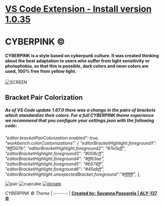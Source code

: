 # [VS Code Extension - Install version 1.0.35](https://marketplace.visualstudio.com/items?itemName=Cyberpink.cyberpink-theme)

# CYBERPINK © 

#### CYBERPINK is a style based on cyberpunk culture. It was created thinking about the best adaptation to users who suffer from light sensitivity or photophobia, so that this is possible, dark colors and neon colors are used, 100% free from yellow light.

![SCREEN](https://user-images.githubusercontent.com/57689838/166112078-82367bae-7cb6-4453-870d-4351d423e3f3.gif)

## Bracket Pair Colorization

##### As of VS Code update 1.67.0 there was a change in the pairs of brackets which standardize their colors. For a full CYBERPINK theme experience we recommend that you configure your _settings.json_ with the following code:

 _"editor.bracketPairColorization.enabled": true,_
 _"workbench.colorCustomizations": {_
 _"editorBracketHighlight.foreground1": "#ff007b",_
 _"editorBracketHighlight.foreground2": "#7e0eff",_
 _"editorBracketHighlight.foreground3": "#008cff",_
 _"editorBracketHighlight.foreground4": "#ff63ae",_
 _"editorBracketHighlight.foreground5": "#b574ff",_
 _"editorBracketHighlight.foreground6": "#45abff",_
 _"editorBracketHighlight.unexpectedBracket.foreground":"#ffffff",_
 _},_

![pair](https://user-images.githubusercontent.com/57689838/167899414-76f589e0-b23b-43c6-b41d-7773913834fb.gif)
![cupcake](https://user-images.githubusercontent.com/57689838/181661907-8595e8c1-7a8e-4728-a5e0-63e871586f84.gif)
[![donate](https://user-images.githubusercontent.com/57689838/166201965-5b537bdb-98da-48cc-8e00-e86c472c22c0.gif)](https://ko-fi.com/aly137)

_CYBERPINK © Theme_
| :------: |
**[Created by: Savanna Passarela | ALY-137 ©](https://www.ALY-137.com/)**
